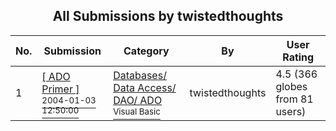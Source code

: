 ﻿<div align="center">

## All Submissions by twistedthoughts

</div>

No.  | Submission | Category | By   | User Rating
---- | ---------- | -------- | ---- | -----------
1 | [\[  ADO Primer \]<br /><sup>2004-01-03 12:50:00</sup>](https://github.com/Planet-Source-Code/twistedthoughts-ado-primer__1-50695) | [Databases/ Data Access/ DAO/ ADO<br /><sup>Visual Basic</sup>](../ByCategory/databases-data-access-dao-ado__1-6.md) | twistedthoughts | 4.5 (366 globes from 81 users)
